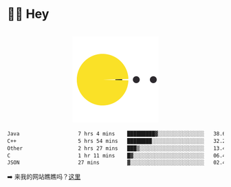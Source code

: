 
# 👋🏻 Hey
<div align="center">
	<br>
	<img src="https://raw.githubusercontent.com/Aniket965/Aniket965/master/pacman.svg?sanitize=true" width="200" height="200">
	<br>
</div>

<!--START_SECTION:waka-->

```txt
Java                   7 hrs 4 mins    █████████▓░░░░░░░░░░░░░░░   38.62 %
C++                    5 hrs 54 mins   ████████░░░░░░░░░░░░░░░░░   32.25 %
Other                  2 hrs 27 mins   ███▒░░░░░░░░░░░░░░░░░░░░░   13.42 %
C                      1 hr 11 mins    █▓░░░░░░░░░░░░░░░░░░░░░░░   06.48 %
JSON                   27 mins         ▓░░░░░░░░░░░░░░░░░░░░░░░░   02.47 %
```

<!--END_SECTION:waka-->

 ➡️  来我的网站瞧瞧吗？[这里](https://www.shaolongfei.com)
